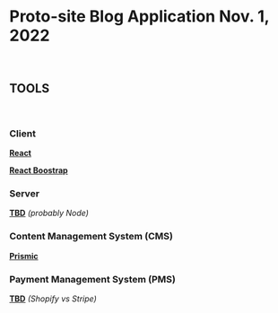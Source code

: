# Proto-site Blog Application Nov. 1, 2022

<br>

## TOOLS

<br>

### Client

**[React](https://react.io)**

**[React Boostrap](https://react-bootstrap.github.io/)**

### Server

**[TBD]()** _(probably Node)_

### Content Management System (CMS)

<!-- **[Prismic](https://prismic.io)** -->

**[Prismic](https://github.com/prismicio/reactjs-blog)**

### Payment Management System (PMS)

**[TBD]()** _(Shopify vs Stripe)_

<br>
